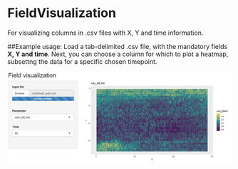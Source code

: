 # FieldVisualization
For visualizing columns in .csv files with X, Y and time information. 

##Example usage:
Load a tab-delimited .csv file, with the mandatory fields **X, Y and time**. Next, you can choose a column for which to plot a heatmap, subsettng the data for a specific chosen timepoint.

![Example](/FieldVisualization/example.PNG)
